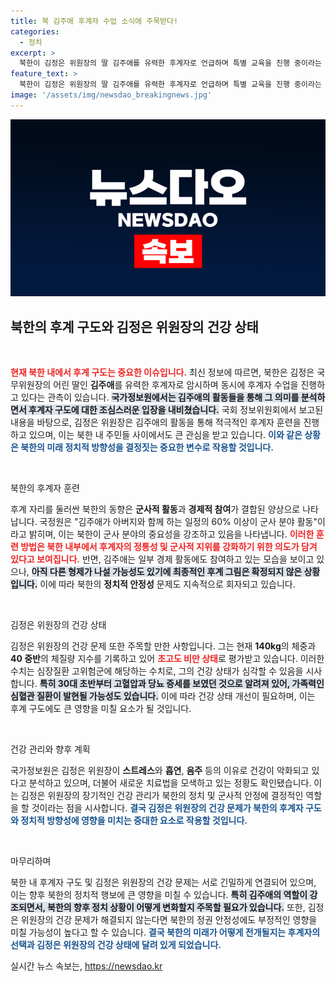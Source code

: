 ```yaml
---
title: 북 김주애 후계자 수업 소식에 주목받다!
categories:
  - 정치
excerpt: >
  북한이 김정은 위원장의 딸 김주애를 유력한 후계자로 언급하며 특별 교육을 진행 중이라는 국정원의 보고서가 공개됐다. 김주애는 군사 분야에 주력하고 있으나 최종 후계자가 결정되지 않았다는 분석도 눈길을 끌고 있다.
feature_text: >
  북한이 김정은 위원장의 딸 김주애를 유력한 후계자로 언급하며 특별 교육을 진행 중이라는 국정원의 보고서가 공개됐다. 김주애는 군사 분야에 주력하고 있으나 최종 후계자가 결정되지 않았다는 분석도 눈길을 끌고 있다.
image: '/assets/img/newsdao_breakingnews.jpg'
---
```


<p><img src="/assets/img/newsdao_breakingnews.jpg" alt="cryptoinkorea 속보" /></p>

<h2 data-ke-size="size26">북한의 후계 구도와 김정은 위원장의 건강 상태</h2>

<p data-ke-size="size16">&nbsp;</p>

<p><b><span style="color: #ee2323;">현재 북한 내에서 후계 구도는 중요한 이슈입니다.</span></b> 최신 정보에 따르면, 북한은 김정은 국무위원장의 어린 딸인 <b>김주애</b>를 유력한 후계자로 암시하며 동시에 후계자 수업을 진행하고 있다는 관측이 있습니다. <b><span style="background-color: #21538527;">국가정보원에서는 김주애의 활동들을 통해 그 의미를 분석하면서 후계자 구도에 대한 조심스러운 입장을 내비쳤습니다.</span></b> 국회 정보위원회에서 보고된 내용을 바탕으로, 김정은 위원장은 김주애의 활동을 통해 적극적인 후계자 훈련을 진행하고 있으며, 이는 북한 내 주민들 사이에서도 큰 관심을 받고 있습니다. <b><span style="color: #1a5490;">이와 같은 상황은 북한의 미래 정치적 방향성을 결정짓는 중요한 변수로 작용할 것입니다.</span></b></p>

<p data-ke-size="size16">&nbsp;</p>

<p>북한의 후계자 훈련</p>

<p>후계 자리를 둘러싼 북한의 동향은 <b>군사적 활동</b>과 <b>경제적 참여</b>가 결합된 양상으로 나타납니다. 국정원은 "김주애가 아버지와 함께 하는 일정의 60% 이상이 군사 분야 활동"이라고 밝히며, 이는 북한이 군사 분야의 중요성을 강조하고 있음을 나타냅니다. <b><span style="color: #ee2323;">이러한 훈련 방법은 북한 내부에서 후계자의 정통성 및 군사적 지위를 강화하기 위한 의도가 담겨 있다고 보여집니다.</span></b> 반면, 김주애는 일부 경제 활동에도 참여하고 있는 모습을 보이고 있으나, <b><span style="background-color: #21538527;">아직 다른 형제가 나설 가능성도 있기에 최종적인 후계 그림은 확정되지 않은 상황입니다.</span></b> 이에 따라 북한의 <b>정치적 안정성</b> 문제도 지속적으로 회자되고 있습니다.</p>

<p data-ke-size="size16">&nbsp;</p>

<p>김정은 위원장의 건강 상태</p>

<p>김정은 위원장의 건강 문제 또한 주목할 만한 사항입니다. 그는 현재 <b>140kg</b>의 체중과 <b>40 중반</b>의 체질량 지수를 기록하고 있어 <b><span style="color: #ee2323;">초고도 비만 상태</span></b>로 평가받고 있습니다. 이러한 수치는 심장질환 고위험군에 해당하는 수치로, 그의 건강 상태가 심각할 수 있음을 시사합니다. <b><span style="background-color: #21538527;">특히 30대 초반부터 고혈압과 당뇨 증세를 보였던 것으로 알려져 있어, 가족력인 심혈관 질환이 발현될 가능성도 있습니다.</span></b> 이에 따라 건강 상태 개선이 필요하며, 이는 후계 구도에도 큰 영향을 미칠 요소가 될 것입니다.</p>

<p data-ke-size="size16">&nbsp;</p>

<p>건강 관리와 향후 계획</p>

<p>국가정보원은 김정은 위원장이 <b>스트레스</b>와 <b>흡연</b>, <b>음주</b> 등의 이유로 건강이 악화되고 있다고 분석하고 있으며, 더불어 새로운 치료법을 모색하고 있는 정황도 확인됐습니다. 이는 김정은 위원장의 장기적인 건강 관리가 북한의 정치 및 군사적 안정에 결정적인 역할을 할 것이라는 점을 시사합니다. <b><span style="color: #1a5490;">결국 김정은 위원장의 건강 문제가 북한의 후계자 구도와 정치적 방향성에 영향을 미치는 중대한 요소로 작용할 것입니다.</span></b></p>

<p data-ke-size="size16">&nbsp;</p>

<p>마무리하며</p>

<p>북한 내 후계자 구도 및 김정은 위원장의 건강 문제는 서로 긴밀하게 연결되어 있으며, 이는 향후 북한의 정치적 행보에 큰 영향을 미칠 수 있습니다. <b><span style="background-color: #21538527;">특히 김주애의 역할이 강조되면서, 북한의 향후 정치 상황이 어떻게 변화할지 주목할 필요가 있습니다.</span></b> 또한, 김정은 위원장의 건강 문제가 해결되지 않는다면 북한의 정권 안정성에도 부정적인 영향을 미칠 가능성이 높다고 할 수 있습니다. <b><span style="color: #1a5490;">결국 북한의 미래가 어떻게 전개될지는 후계자의 선택과 김정은 위원장의 건강 상태에 달려 있게 되었습니다.</span></b></p>
실시간 뉴스 속보는, <a href="https://newsdao.kr" rel="dofollow">https://newsdao.kr</a>



